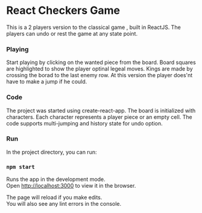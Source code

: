 # React Checkers Game
This is a 2 players version to the classical game , built in ReactJS.
The players can undo or rest the game at any state point.

### Playing
Start playing by clicking on the wanted piece from the board.
Board squares are highlighted to show the player optinal legeal moves.
Kings are made by crossing the borad to the last enemy row.
At this version the player does'nt have to make a jump if he could. 

### Code
The project was started using create-react-app.
The board is initialized with characters. Each character represents a player piece or an empty cell.
The code supports multi-jumping and history state for undo option.

### Run
In the project directory, you can run:

### `npm start`

Runs the app in the development mode.<br />
Open [http://localhost:3000](http://localhost:3000) to view it in the browser.

The page will reload if you make edits.<br />
You will also see any lint errors in the console.

